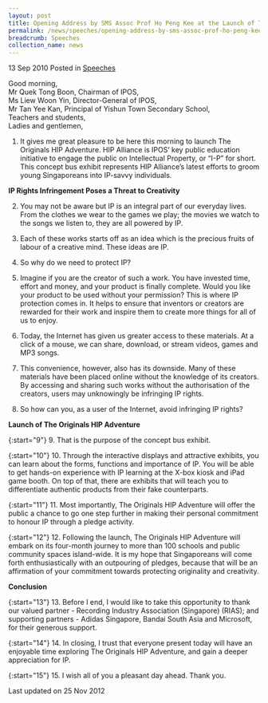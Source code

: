 ```yaml
---
layout: post
title: Opening Address by SMS Assoc Prof Ho Peng Kee at the Launch of The Originals HIP Adventure
permalink: /news/speeches/opening-address-by-sms-assoc-prof-ho-peng-kee-at-the-launch-of-the-originals-hip-adventure
breadcrumb: Speeches
collection_name: news
---
```


13 Sep 2010 Posted in [Speeches](/news/speeches)

Good morning,  
Mr Quek Tong Boon, Chairman of IPOS,  
Ms Liew Woon Yin, Director-General of IPOS,  
Mr Tan Yee Kan, Principal of Yishun Town Secondary School,  
Teachers and students,  
Ladies and gentlemen,  

1. It gives me great pleasure to be here this morning to launch The Originals HIP Adventure. HIP Alliance is IPOS’ key public education initiative to engage the public on Intellectual Property, or “I-P” for short. This concept bus exhibit represents HIP Alliance’s latest efforts to groom young Singaporeans into IP-savvy individuals. 

**IP Rights Infringement Poses a Threat to Creativity**


2. You may not be aware but IP is an integral part of our everyday lives. From the clothes we wear to the games we play; the movies we watch to the songs we listen to, they are all powered by IP.



3. Each of these works starts off as an idea which is the precious fruits of labour of a creative mind. These ideas are IP.



4. So why do we need to protect IP?



5. Imagine if you are the creator of such a work. You have invested time, effort and money, and your product is finally complete. Would you like your product to be used without your permission? This is where IP protection comes in. It helps to ensure that inventors or creators are rewarded for their work and inspire them to create more things for all of us to enjoy.



6. Today, the Internet has given us greater access to these materials. At a click of a mouse, we can share, download, or stream videos, games and MP3 songs.



7. This convenience, however, also has its downside. Many of these materials have been placed online without the knowledge of its creators. By accessing and sharing such works without the authorisation of the creators, users may unknowingly be infringing IP rights.



8. So how can you, as a user of the Internet, avoid infringing IP rights?


**Launch of The Originals HIP Adventure**

{:start="9"}
9. That is the purpose of the concept bus exhibit.


{:start="10"}
10. Through the interactive displays and attractive exhibits, you can learn about the forms, functions and importance of IP. You will be able to get hands-on experience with IP learning at the X-box kiosk and iPad game booth. On top of that, there are exhibits that will teach you to differentiate authentic products from their fake counterparts.


{:start="11"}
11. Most importantly, The Originals HIP Adventure will offer the public a chance to go one step further in making their personal commitment to honour IP through a pledge activity.


{:start="12"}
12. Following the launch, The Originals HIP Adventure will embark on its four-month journey to more than 100 schools and public community spaces island-wide. It is my hope that Singaporeans will come forth enthusiastically with an outpouring of pledges, because that will be an affirmation of your commitment towards protecting originality and creativity.


**Conclusion**

{:start="13"}
13. Before I end, I would like to take this opportunity to thank our valued partner - Recording Industry Association (Singapore) (RIAS); and supporting partners - Adidas Singapore, Bandai South Asia and Microsoft, for their generous support.


{:start="14"}
14. In closing, I trust that everyone present today will have an enjoyable time exploring The Originals HIP Adventure, and gain a deeper appreciation for IP.


{:start="15"}
15. I wish all of you a pleasant day ahead. Thank you.

<p class="right-side-updated">Last updated on 25 Nov 2012</p>

